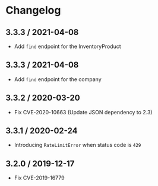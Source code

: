 # Changelog

## 3.3.3 / 2021-04-08

- Add `find` endpoint for the InventoryProduct 

## 3.3.3 / 2021-04-08

- Add `find` endpoint for the company 

## 3.3.2 / 2020-03-20

- Fix CVE-2020-10663 (Update JSON dependency to 2.3)

## 3.3.1 / 2020-02-24

- Introducing `RateLimitError` when status code is `429`

## 3.2.0 / 2019-12-17

- Fix CVE-2019-16779
